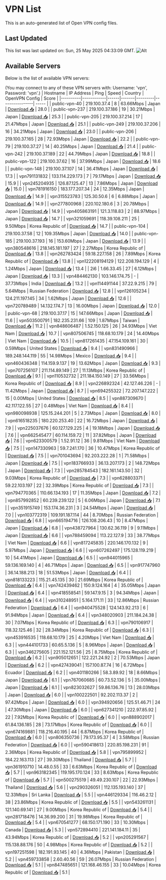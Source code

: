 # VPN List

This is an auto-generated list of Open VPN config files.

## Last Updated

This list was last updated on: Sun, 25 May 2025 04:33:09 GMT.
![Alt](https://repobeats.axiom.co/api/embed/186b98318ef1479477931607c1ad7d823f12451f.svg "Repobeats analytics image")

## Available Servers

Below is the list of available VPN servers:

(You may connect to any of these VPN servers with: Username: 'vpn', Password: 'vpn'.)
| Hostname | IP Address | Ping | Speed | Country | OpenVPN Config | Score |
|----------|------------|------|-------|---------|----------------| ----- |
| public-vpn-40 | 219.100.37.4 | 8 | 63.66Mbps | Japan | [Download 📥](./configs/server_0_JP.ovpn) | 28.0 |
| public-vpn-237 | 219.100.37.186 | 19 | 30.21Mbps | Japan | [Download 📥](./configs/server_1_JP.ovpn) | 25.3 |
| public-vpn-205 | 219.100.37.214 | 17 | 21.47Mbps | Japan | [Download 📥](./configs/server_2_JP.ovpn) | 25.1 |
| public-vpn-249 | 219.100.37.206 | 16 | 34.21Mbps | Japan | [Download 📥](./configs/server_3_JP.ovpn) | 23.0 |
| public-vpn-206 | 219.100.37.165 | 28 | 72.93Mbps | Japan | [Download 📥](./configs/server_4_JP.ovpn) | 22.2 |
| public-vpn-79 | 219.100.37.27 | 14 | 40.25Mbps | Japan | [Download 📥](./configs/server_5_JP.ovpn) | 21.4 |
| public-vpn-242 | 219.100.37.189 | 22 | 44.79Mbps | Japan | [Download 📥](./configs/server_6_JP.ovpn) | 18.8 |
| public-vpn-122 | 219.100.37.62 | 16 | 37.99Mbps | Japan | [Download 📥](./configs/server_7_JP.ovpn) | 18.6 |
| public-vpn-148 | 219.100.37.107 | 14 | 36.41Mbps | Japan | [Download 📥](./configs/server_8_JP.ovpn) | 17.3 |
| vpn791131832 | 133.114.229.173 | 7 | 79.17Mbps | Japan | [Download 📥](./configs/server_9_JP.ovpn) | 15.9 |
| vpn245204935 | 126.87.125.47 | 13 | 7.86Mbps | Japan | [Download 📥](./configs/server_10_JP.ovpn) | 15.0 |
| vpn781916150 | 183.177.207.34 | 24 | 12.35Mbps | Japan | [Download 📥](./configs/server_11_JP.ovpn) | 14.9 |
| vpn315523783 | 125.30.50.6 | 6 | 6.88Mbps | Japan | [Download 📥](./configs/server_12_JP.ovpn) | 14.9 |
| vpn277800968 | 220.102.180.6 | 3 | 20.78Mbps | Japan | [Download 📥](./configs/server_13_JP.ovpn) | 14.9 |
| vpn405863191 | 121.3.118.83 | 2 | 88.97Mbps | Japan | [Download 📥](./configs/server_14_JP.ovpn) | 14.7 |
| vpn321059691 | 118.39.108.211 | 25 | 9.50Mbps | Korea Republic of | [Download 📥](./configs/server_15_KR.ovpn) | 14.7 |
| public-vpn-104 | 219.100.37.58 | 12 | 109.35Mbps | Japan | [Download 📥](./configs/server_16_JP.ovpn) | 14.0 |
| public-vpn-185 | 219.100.37.193 | 16 | 153.60Mbps | Japan | [Download 📥](./configs/server_17_JP.ovpn) | 13.9 |
| vpn380548616 | 218.145.181.197 | 27 | 2.27Mbps | Korea Republic of | [Download 📥](./configs/server_18_KR.ovpn) | 13.8 |
| vpn262783424 | 59.18.227.158 | 26 | 7.89Mbps | Korea Republic of | [Download 📥](./configs/server_19_KR.ovpn) | 13.8 |
| vpn122208194129 | 122.208.194.129 | 4 | 1.24Mbps | Japan | [Download 📥](./configs/server_20_JP.ovpn) | 13.4 |
| 2i6 | 1.66.33.45 | 27 | 6.12Mbps | Japan | [Download 📥](./configs/server_21_JP.ovpn) | 13.3 |
| vpn484462130 | 103.146.174.75 | - | 37.73Mbps | India | [Download 📥](./configs/server_22_IN.ovpn) | 13.2 |
| vpn114491144 | 37.22.9.215 | 79 | 5.64Mbps | Russian Federation | [Download 📥](./configs/server_23_RU.ovpn) | 12.8 |
| vpn126105234 | 124.211.197.145 | 34 | 1.62Mbps | Japan | [Download 📥](./configs/server_24_JP.ovpn) | 12.6 |
| vpn720789489 | 14.132.174.7 | 13 | 16.00Mbps | Japan | [Download 📥](./configs/server_25_JP.ovpn) | 12.0 |
| public-vpn-68 | 219.100.37.17 | 15 | 147.66Mbps | Japan | [Download 📥](./configs/server_26_JP.ovpn) | 11.6 |
| vpn503500791 | 182.235.231.66 | 109 | 1.87Mbps | Taiwan | [Download 📥](./configs/server_27_TW.ovpn) | 11.2 |
| vpn848606487 | 1.52.150.125 | 26 | 34.93Mbps | Viet Nam | [Download 📥](./configs/server_28_VN.ovpn) | 10.7 |
| vpn807506745 | 118.68.10.179 | 24 | 14.40Mbps | Viet Nam | [Download 📥](./configs/server_29_VN.ovpn) | 10.5 |
| vpn817261435 | 47.154.109.161 | 30 | 0.59Mbps | United States | [Download 📥](./configs/server_30_US.ovpn) | 9.4 |
| vpn831490966 | 189.248.144.119 | 55 | 14.98Mbps | Mexico | [Download 📥](./configs/server_31_MX.ovpn) | 9.4 |
| vpn460436348 | 114.159.9.137 | 19 | 13.62Mbps | Japan | [Download 📥](./configs/server_32_JP.ovpn) | 9.3 |
| vpn707256107 | 211.114.89.149 | 27 | 11.13Mbps | Korea Republic of | [Download 📥](./configs/server_33_KR.ovpn) | 9.1 |
| vpn110532732 | 211.184.150.149 | 27 | 33.56Mbps | Korea Republic of | [Download 📥](./configs/server_34_KR.ovpn) | 8.9 |
| vpn226892324 | 42.127.46.226 | - | 11.42Mbps | Japan | [Download 📥](./configs/server_35_JP.ovpn) | 8.7 |
| vpn694255322 | 72.207.147.222 | 15 | 0.00Mbps | United States | [Download 📥](./configs/server_36_US.ovpn) | 8.5 |
| vpn887309670 | 42.117.122.55 | 27 | 0.48Mbps | Viet Nam | [Download 📥](./configs/server_37_VN.ovpn) | 8.4 |
| vpn980098938 | 125.15.244.201 | 5 | 2.73Mbps | Japan | [Download 📥](./configs/server_38_JP.ovpn) | 8.0 |
| vpn616518235 | 180.220.253.40 | 22 | 16.72Mbps | Japan | [Download 📥](./configs/server_39_JP.ovpn) | 7.9 |
| vpn225037676 | 60.127.129.225 | 4 | 19.18Mbps | Japan | [Download 📥](./configs/server_40_JP.ovpn) | 7.6 |
| vpn662545477 | 60.114.159.72 | 11 | 37.82Mbps | Japan | [Download 📥](./configs/server_41_JP.ovpn) | 7.6 |
| vpn623300579 | 1.52.91.12 | 36 | 9.81Mbps | Viet Nam | [Download 📥](./configs/server_42_VN.ovpn) | 7.5 |
| vpn147330963 | 59.7.241.170 | 36 | 10.47Mbps | Korea Republic of | [Download 📥](./configs/server_43_KR.ovpn) | 7.5 |
| vpn701043694 | 92.203.222.28 | 1 | 71.58Mbps | Japan | [Download 📥](./configs/server_44_JP.ovpn) | 7.5 |
| vpn183766933 | 36.13.207.173 | 2 | 148.72Mbps | Japan | [Download 📥](./configs/server_45_JP.ovpn) | 7.3 |
| vpn285784543 | 182.161.143.50 | 32 | 9.03Mbps | Korea Republic of | [Download 📥](./configs/server_46_KR.ovpn) | 7.3 |
| vpn628803371 | 59.22.103.197 | 22 | 32.39Mbps | Korea Republic of | [Download 📥](./configs/server_47_KR.ovpn) | 7.3 |
| vpn794770365 | 110.66.134.193 | 17 | 11.35Mbps | Japan | [Download 📥](./configs/server_48_JP.ovpn) | 7.2 |
| vpn857992852 | 60.239.239.122 | 5 | 6.06Mbps | Japan | [Download 📥](./configs/server_49_JP.ovpn) | 7.1 |
| vpn351915749 | 153.174.36.231 | 3 | 24.54Mbps | Japan | [Download 📥](./configs/server_50_JP.ovpn) | 7.0 |
| vpn103772319 | 109.191.187.114 | 44 | 8.70Mbps | Russian Federation | [Download 📥](./configs/server_51_RU.ovpn) | 6.8 |
| vpn665194716 | 126.108.206.43 | 10 | 8.47Mbps | Japan | [Download 📥](./configs/server_52_JP.ovpn) | 6.8 |
| vpn438727964 | 130.62.36.119 | 9 | 9.11Mbps | Japan | [Download 📥](./configs/server_53_JP.ovpn) | 6.6 |
| vpn788459094 | 113.22.127.9 | 33 | 38.77Mbps | Viet Nam | [Download 📥](./configs/server_54_VN.ovpn) | 6.6 |
| vpn817245835 | 220.146.170.132 | 9 | 5.97Mbps | Japan | [Download 📥](./configs/server_55_JP.ovpn) | 6.6 |
| vpn607262497 | 175.128.119.219 | 10 | 54.41Mbps | Japan | [Download 📥](./configs/server_56_JP.ovpn) | 6.5 |
| vpn944015965 | 59.136.169.140 | 4 | 46.71Mbps | Japan | [Download 📥](./configs/server_57_JP.ovpn) | 6.5 |
| vpn917747960 | 36.14.188.213 | 18 | 51.53Mbps | Japan | [Download 📥](./configs/server_58_JP.ovpn) | 6.4 |
| vpn818133223 | 115.21.45.135 | 30 | 21.69Mbps | Korea Republic of | [Download 📥](./configs/server_59_KR.ovpn) | 6.4 |
| vpn742439462 | 150.9.124.164 | 4 | 35.05Mbps | Japan | [Download 📥](./configs/server_60_JP.ovpn) | 6.4 |
| vpn418558541 | 59.147.9.15 | 3 | 94.34Mbps | Japan | [Download 📥](./configs/server_61_JP.ovpn) | 6.4 |
| vpn310248951 | 5.164.171.11 | 33 | 12.86Mbps | Russian Federation | [Download 📥](./configs/server_62_RU.ovpn) | 6.4 |
| vpn940475528 | 124.143.92.213 | 6 | 91.94Mbps | Japan | [Download 📥](./configs/server_63_JP.ovpn) | 6.4 |
| vpn348020903 | 211.184.24.38 | 30 | 7.07Mbps | Korea Republic of | [Download 📥](./configs/server_64_KR.ovpn) | 6.3 |
| vpn790106917 | 118.32.125.46 | 32 | 28.34Mbps | Korea Republic of | [Download 📥](./configs/server_65_KR.ovpn) | 6.3 |
| vpn453916535 | 118.68.10.179 | 25 | 4.20Mbps | Viet Nam | [Download 📥](./configs/server_66_VN.ovpn) | 6.3 |
| vpn444101733 | 60.65.5.136 | 5 | 8.96Mbps | Japan | [Download 📥](./configs/server_67_JP.ovpn) | 6.3 |
| vpn346275605 | 221.152.121.56 | 25 | 8.75Mbps | Korea Republic of | [Download 📥](./configs/server_68_KR.ovpn) | 6.2 |
| vpn905012651 | 122.221.24.92 | 2 | 70.53Mbps | Japan | [Download 📥](./configs/server_69_JP.ovpn) | 6.2 |
| vpn427439041 | 157.100.87.74 | 16 | 6.72Mbps | Ecuador | [Download 📥](./configs/server_70_EC.ovpn) | 6.2 |
| vpn401180266 | 58.3.89.92 | 18 | 8.66Mbps | Japan | [Download 📥](./configs/server_71_JP.ovpn) | 6.1 |
| vpn767060685 | 60.73.52.136 | 5 | 35.00Mbps | Japan | [Download 📥](./configs/server_72_JP.ovpn) | 6.1 |
| vpn823032627 | 59.86.136.76 | 13 | 28.03Mbps | Japan | [Download 📥](./configs/server_73_JP.ovpn) | 6.0 |
| vpn100222501 | 92.202.113.37 | 2 | 97.42Mbps | Japan | [Download 📥](./configs/server_74_JP.ovpn) | 6.0 |
| vpn394920656 | 125.51.46.71 | 24 | 47.30Mbps | Japan | [Download 📥](./configs/server_75_JP.ovpn) | 6.0 |
| vpn627341210 | 222.97.85.92 | 22 | 7.92Mbps | Korea Republic of | [Download 📥](./configs/server_76_KR.ovpn) | 6.0 |
| vpn888902017 | 61.84.136.185 | 28 | 73.17Mbps | Korea Republic of | [Download 📥](./configs/server_77_KR.ovpn) | 6.0 |
| vpn674169881 | 118.216.40.195 | 44 | 6.87Mbps | Korea Republic of | [Download 📥](./configs/server_78_KR.ovpn) | 6.0 |
| vpn806350736 | 79.173.95.37 | 4 | 3.58Mbps | Russian Federation | [Download 📥](./configs/server_79_RU.ovpn) | 6.0 |
| vpn590418613 | 220.85.198.231 | 91 | 2.36Mbps | Korea Republic of | [Download 📥](./configs/server_80_KR.ovpn) | 5.8 |
| vpn795899952 | 184.22.163.113 | 27 | 39.30Mbps | Thailand | [Download 📥](./configs/server_81_TH.ovpn) | 5.7 |
| vpn361910710 | 14.48.0.55 | 33 | 6.63Mbps | Korea Republic of | [Download 📥](./configs/server_82_KR.ovpn) | 5.7 |
| vpn963182345 | 119.195.170.124 | 33 | 8.63Mbps | Korea Republic of | [Download 📥](./configs/server_83_KR.ovpn) | 5.7 |
| vpn500275519 | 49.49.230.107 | 22 | 22.93Mbps | Thailand | [Download 📥](./configs/server_84_TH.ovpn) | 5.6 |
| vpn290326051 | 112.135.193.140 | 37 | 12.33Mbps | Sri Lanka | [Download 📥](./configs/server_85_LK.ovpn) | 5.5 |
| vpn446129334 | 116.46.2.12 | 38 | 23.86Mbps | Korea Republic of | [Download 📥](./configs/server_86_KR.ovpn) | 5.5 |
| vpn543261131 | 121.140.69.141 | 27 | 9.00Mbps | Korea Republic of | [Download 📥](./configs/server_87_KR.ovpn) | 5.4 |
| vpn281718476 | 14.36.99.200 | 31 | 19.98Mbps | Korea Republic of | [Download 📥](./configs/server_88_KR.ovpn) | 5.4 |
| vpn670541277 | 68.150.171.190 | 33 | 10.30Mbps | Canada | [Download 📥](./configs/server_89_CA.ovpn) | 5.3 |
| vpn572894410 | 221.141.184.11 | 35 | 43.94Mbps | Korea Republic of | [Download 📥](./configs/server_90_KR.ovpn) | 5.2 |
| vpn205291567 | 115.138.88.176 | 50 | 4.98Mbps | Korea Republic of | [Download 📥](./configs/server_91_KR.ovpn) | 5.2 |
| vpn197251598 | 182.191.93.145 | 40 | 4.36Mbps | Pakistan | [Download 📥](./configs/server_92_PK.ovpn) | 5.2 |
| vpn459733858 | 2.60.40.56 | 59 | 26.07Mbps | Russian Federation | [Download 📥](./configs/server_93_RU.ovpn) | 5.1 |
| vpn847485651 | 121.168.46.155 | 33 | 10.04Mbps | Korea Republic of | [Download 📥](./configs/server_94_KR.ovpn) | 5.1 |
